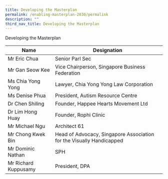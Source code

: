 ```yaml
---
title: Developing the Masterplan
permalink: /enabling-masterplan-2030/permalink
description: ""
third_nav_title: Developing the Masterplan
---
```


Developing the Masterplan



| Name | Designation |
| -------- | -------- | 
| Mr Eric Chua     | Senior Parl Sec     |
| Mr Gan Seow Kee | Vice Chairperson, Singapore Business Federation|
| Ms Chia Yong Yong | Lawyer, Chia Yong Yong Law Corporation|
| Ms Denise Phua | President, Autism Resource Centre|
| Dr Chen Shiling| Founder, Happee Hearts Movement Ltd|
| Dr Lim Hong Huay | Founder, Rophi Clinic|
| Mr Michael Ngu | Architect 61|
| Mr Chong Kwek Bin | Head of Advocacy, Singapore Association for the Visually Handicapped|
| Mr Dominic Nathan | SPH |
| Mr Richard Kuppusamy | President, DPA |